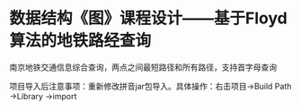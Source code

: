 # 数据结构《图》课程设计——基于Floyd算法的地铁路经查询

南京地铁交通信息综合查询，两点之间最短路径和所有路径，支持首字母查询

项目导入后注意事项：重新修改拼音jar包导入。具体操作：右击项目->Build Path ->Library ->import 
